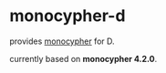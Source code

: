 # monocypher-d

provides [monocypher](https://github.com/LoupVaillant/Monocypher) for D.

currently based on **monocypher 4.2.0**.

